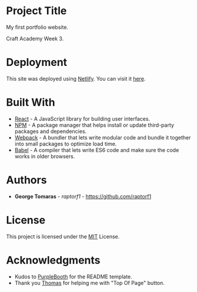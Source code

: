# Project Title

<p>My first portfolio website.</p>
<p>Craft Academy Week 3.</p>

# Deployment

This site was deployed using [Netlify](https://www.netlify.com/). You can visit it [here](https://gtomaras-portfolio.netlify.com/).

# Built With

* [React](https://reactjs.org/) - A JavaScript library for building user interfaces.
* [NPM](https://www.npmjs.com/) - A package manager that helps install or update third-party packages and dependencies.
* [Webpack](https://webpack.js.org/) - A bundler that lets write modular code and bundle it together into small packages to optimize load time.
* [Babel](https://babeljs.io/) - A compiler that lets write ES6 code and make sure the code works in older browsers.

# Authors

* **George Tomaras** - *raptorf1* - https://github.com/raptorf1

# License

This project is licensed under the [MIT](https://opensource.org/licenses/MIT) License.

# Acknowledgments

* Kudos to [PurpleBooth](https://github.com/PurpleBooth) for the README template.
* Thank you [Thomas](https://github.com/tochman) for helping me with "Top Of Page" button.